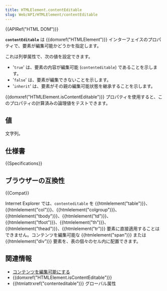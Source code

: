 ```yaml
---
title: HTMLElement.contentEditable
slug: Web/API/HTMLElement/contentEditable
---
```

{{APIRef("HTML DOM")}}

**`contentEditable`** は {{domxref("HTMLElement")}} インターフェイスのプロパティで、要素が編集可能かどうかを指定します。

これは列挙属性で、次の値を設定できます。

- '`true`' は、要素の内容が編集可能 (`contenteditable`) であることを示します。
- '`false`' は、要素が編集できないことを示します。
- '`inherit`' は、要素がその親の編集可能状態を継承することを示します。

{{domxref("HTMLElement.isContentEditable")}} プロパティを使用すると、このプロパティの計算済みの論理値をテストできます。

## 値

文字列。

## 仕様書

{{Specifications}}

## ブラウザーの互換性

{{Compat}}

Internet Explorer では、`contenteditable` を {{htmlelement("table")}}、{{htmlelement("col")}}、{{htmlelement("colgroup")}}、{{htmlelement("tbody")}}、{{htmlelement("td")}}、{{htmlelement("tfoot")}}、{{htmlelement("th")}}、{{htmlelement("thead")}}、{{htmlelement("tr")}} 要素に直接適用することはできません。コンテンツを編集可能な {{htmlelement("span")}} または {{htmlelement("div")}} 要素を、表の個々のセル内に配置できます。

## 関連情報

- [コンテンツを編集可能にする](/ja/docs/Web/Guide/HTML/Editable_content)
- {{domxref("HTMLElement.isContentEditable")}}
- {{htmlattrxref("contenteditable")}} グローバル属性

